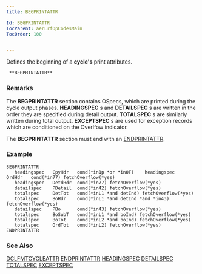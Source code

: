 ```yaml
---
title: BEGPRINTATTR

Id: BEGPRINTATTR
TocParent: aerLrfOpCodesMain
TocOrder: 100


---
```


Defines the beginning of a **cycle's** print attributes. 

```
 **BEGPRINTATTR**    
```

### Remarks
The **BEGPRINTATTR** section contains OSpecs, which are printed during the cycle output phases. **HEADINGSPEC** s and **DETAILSPEC** s are written in the order they are specified during detail output. **TOTALSPEC** s are similarly written during total output. **EXCEPTSPEC** s are used for exception records which are conditioned on the Overlfow indicator. 

The **BEGPRINTATTR** section must end with an [ENDPRINTATTR](BEGPRINTATTR.html). 

### Example

```
BEGPRINTATTR
   headingspec   CpyHdr   cond(*in1p *or *inOF)    headingspec   OrdHdr   cond(*in77) fetchOverflow(*yes)
   headingspec   DetdHdr  cond(*in77) fetchOverflow(*yes)
   detailspec    PDetail  cond(*in42) fetchOverflow(*yes)
   totalspec     DetTot   cond(*inL1 *and detInd) fetchOverflow(*yes)
   totalspec     BoHdr    cond(*inL1 *and detInd *and *in43) fetchOverflow(*yes)
   detailspec    PBo      cond(*in43) fetchOverflow(*yes)
   totalspec     BoSubT   cond(*inL1 *and boInd) fetchOverflow(*yes)
   totalspec     BoTot    cond(*inL2 *and boInd) fetchOverflow(*yes)
   totalspec     OrdTot   cond(*inL2) fetchOverflow(*yes)
ENDPRINTATTR 
```

### See Also
[DCLFMTCYCLEATTR](DCLFMTCYCLEATTR.html)
[ENDPRINTATTR](ENDPRINTATTR.html)
[HEADINGSPEC](HEADINGSPEC.html)
[DETAILSPEC](DETAILSPEC.html)
[TOTALSPEC](TOTALSPEC.html)
[EXCEPTSPEC](EXCEPTSPEC.html) 
